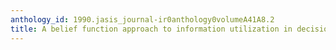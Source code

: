 ```yaml
---
anthology_id: 1990.jasis_journal-ir0anthology0volumeA41A8.2
title: A belief function approach to information utilization in decision making
---
```

